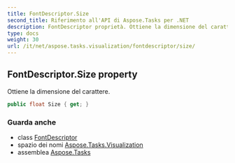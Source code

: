 ```yaml
---
title: FontDescriptor.Size
second_title: Riferimento all'API di Aspose.Tasks per .NET
description: FontDescriptor proprietà. Ottiene la dimensione del carattere.
type: docs
weight: 30
url: /it/net/aspose.tasks.visualization/fontdescriptor/size/
---
```

## FontDescriptor.Size property

Ottiene la dimensione del carattere.

```csharp
public float Size { get; }
```

### Guarda anche

* class [FontDescriptor](../)
* spazio dei nomi [Aspose.Tasks.Visualization](../../fontdescriptor/)
* assemblea [Aspose.Tasks](../../../)


